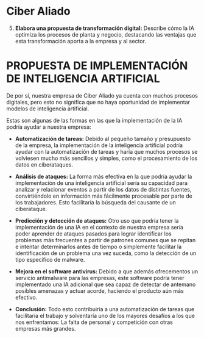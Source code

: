 # Ciber Aliado
   
5. **Elabora una propuesta de transformación digital:** Describe cómo la IA optimiza los procesos de planta
y negocio, destacando las ventajas que esta transformación aporta a la empresa y al sector.

# PROPUESTA DE IMPLEMENTACIÓN DE INTELIGENCIA ARTIFICIAL
De por sí, nuestra empresa de Ciber Aliado ya cuenta con muchos procesos digitales, pero esto 
no significa que no haya oportunidad de implementar modelos de inteligencia artificial.

Estas son algunas de las formas en las que la implementación de la IA podría ayudar a nuestra empresa:

- **Automatización de tareas:** Debido al pequeño tamaño y presupuesto de la empresa, la implementación de la inteligencia artificial 
podría ayudar con la automatización de tareas y haría que muchos procesos se volviesen mucho más sencillos y simples, como el procesamiento
de los datos en ciberataques.

- **Análisis de ataques:** La forma más efectiva en la que podría ayudar la implementación de una inteligencia artificial sería
su capacidad para analizar y relacionar eventos a partir de los datos de distintas fuentes,
convirtiéndolo en información más fácilmente procesable por parte de los trabajadores. Esto facilitaría
la búsqueda del causante de un ciberataque. 

- **Predicción y detección de ataques:** Otro uso que podría tener la implementación de una IA en el contexto de nuestra empresa sería
poder aprender de ataques pasados para lograr identificar los problemas más frecuentes
a partir de patrones comunes que se repitan e intentar determinarlos antes de tiempo o
simplemente facilitar la identificación de un problema una vez suceda, como la detección de un
tipo específico de malware.

- **Mejora en el software antivirus:** Debido a que además ofrecementos un servicio antimalware para las empresas, este software podría
tener implementado una IA adicional que sea capaz de detectar de antemano posibles amenazas
y actuar acorde, haciendo el producto aún más efectivo.

- **Conclusión:** Todo esto contribuiría a una automatización de tareas que facilitaría el trabajo y solventaría
uno de los mayores desafíos a los que nos enfrentamos: La falta de personal y competición con
otras empresas más grandes.
